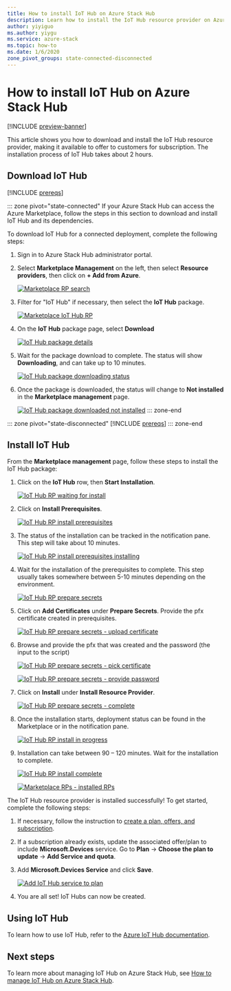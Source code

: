 ```yaml
---
title: How to install IoT Hub on Azure Stack Hub
description: Learn how to install the IoT Hub resource provider on Azure Stack Hub.
author: yiyiguo
ms.author: yiygu
ms.service: azure-stack
ms.topic: how-to
ms.date: 1/6/2020 
zone_pivot_groups: state-connected-disconnected
---
```


# How to install IoT Hub on Azure Stack Hub

[!INCLUDE [preview-banner](../includes/iot-hub-preview.md)]

This article shows you how to download and install the IoT Hub resource provider, making it available to offer to customers for subscription. The installation process of IoT Hub takes about 2 hours.

## Download IoT Hub

[!INCLUDE [prereqs](../includes/resource-provider-va-package-download-common.md)]

<!-- ### Connected Scenario -->
::: zone pivot="state-connected"
If your Azure Stack Hub can access the Azure Marketplace, follow the steps in this section to download and install IoT Hub and its dependencies. 

To download IoT Hub for a connected deployment, complete the following steps:

1. Sign in to Azure Stack Hub administrator portal. 
2. Select **Marketplace Management** on the left, then select **Resource providers**, then click on **+ Add from Azure**.

    [![Marketplace RP search](media/iot-hub-rp-install/marketplace-rp-add-from-azure.png)](media/iot-hub-rp-install/marketplace-rp-add-from-azure.png#lightbox)

3. Filter for "IoT Hub" if necessary, then select the **IoT Hub** package.

    [![Marketplace IoT Hub RP](../operator/media/iot-hub-rp-install/download1.png)](../operator/media/iot-hub-rp-install/download1.png#lightbox)

4. On the **IoT Hub** package page, select **Download**

    [![IoT Hub package details](../operator/media/iot-hub-rp-install/download2.png)](../operator/media/iot-hub-rp-install/download2.png#lightbox)

5. Wait for the package download to complete. The status will show **Downloading**, and can take up to 10 minutes.

    [![IoT Hub package downloading status](../operator/media/iot-hub-rp-install/download3.png)](../operator/media/iot-hub-rp-install/download3.png#lightbox)

6. Once the package is downloaded, the status will change to **Not installed** in the **Marketplace management** page.

    [![IoT Hub package downloaded not installed](../operator/media/iot-hub-rp-install/download4.png)](../operator/media/iot-hub-rp-install/download4.png#lightbox)
::: zone-end

<!-- ### Disconnected or partially connected scenario -->
::: zone pivot="state-disconnected"
[!INCLUDE [prereqs](../includes/resource-provider-va-package-download-disconnected.md)]
::: zone-end

## Install IoT Hub

From the **Marketplace management** page, follow these steps to install the IoT Hub package:

1. Click on the **IoT Hub** row, then **Start Installation**.

    [![IoT Hub RP waiting for install](../operator/media/iot-hub-rp-install/install1.png)](../operator/media/iot-hub-rp-install/install1.png#lightbox)

2. Click on **Install Prerequisites**.

    [![IoT Hub RP install prerequisites](../operator/media/iot-hub-rp-install/install2.png)](../operator/media/iot-hub-rp-install/install2.png#lightbox)

3. The status of the installation can be tracked in the notification pane. This step will take about 10 minutes.

    [![IoT Hub RP install prerequisites installing](../operator/media/iot-hub-rp-install/install3.png)](../operator/media/iot-hub-rp-install/install3.png#lightbox)

4. Wait for the installation of the prerequisites to complete. This step usually takes somewhere between 5-10 minutes depending on the environment.

    [![IoT Hub RP prepare secrets](../operator/media/iot-hub-rp-install/install4.png)](../operator/media/iot-hub-rp-install/install4.png#lightbox)

5. Click on **Add Certificates** under **Prepare Secrets**. Provide the pfx certificate created in prerequisites.

    [![IoT Hub RP prepare secrets - upload certificate](../operator/media/iot-hub-rp-install/install5.png)](../operator/media/iot-hub-rp-install/install5.png#lightbox)

6. Browse and provide the pfx that was created and the password (the input to the script)

    [![IoT Hub RP prepare secrets - pick certificate](../operator/media/iot-hub-rp-install/install6.png)](../operator/media/iot-hub-rp-install/install6.png#lightbox)

    [![IoT Hub RP prepare secrets - provide password](../operator/media/iot-hub-rp-install/install61.png)](../operator/media/iot-hub-rp-install/install61.png#lightbox)

7. Click on **Install** under **Install Resource Provider**.

    [![IoT Hub RP prepare secrets - complete](../operator/media/iot-hub-rp-install/install7.png)](../operator/media/iot-hub-rp-install/install7.png#lightbox)

8. Once the installation starts, deployment status can be found in the Marketplace or in the notification pane.

    [![IoT Hub RP install in progress](../operator/media/iot-hub-rp-install/install8.png)](../operator/media/iot-hub-rp-install/install8.png#lightbox)

9. Installation can take between 90 – 120 minutes. Wait for the installation to complete.

    [![IoT Hub RP install complete](../operator/media/iot-hub-rp-install/install91.png)](../operator/media/iot-hub-rp-install/install91.png#lightbox)

    [![Marketplace RPs - installed RPs](../operator/media/iot-hub-rp-install/install92.png)](../operator/media/iot-hub-rp-install/install92.png#lightbox)

The IoT Hub resource provider is installed successfully! To get started, complete the following steps:

1. If necessary, follow the instruction to [create a plan, offers, and subscription](./service-plan-offer-subscription-overview.md).

2. If a subscription already exists, update the associated offer/plan to include **Microsoft.Devices** service. Go to **Plan** -> **Choose the plan to update** -> **Add Service and quota**.

3. Add **Microsoft.Devices Service** and click **Save**.

    [![Add IoT Hub service to plan](../operator/media/iot-hub-rp-install/pd2.png)](../operator/media/iot-hub-rp-install/pd2.png#lightbox)

4. You are all set! IoT Hubs can now be created.

## Using IoT Hub

To learn how to use IoT Hub, refer to the [Azure IoT Hub documentation](/azure/iot-hub).

## Next steps

To learn more about managing IoT Hub on Azure Stack Hub, see [How to manage IoT Hub on Azure Stack Hub](iot-hub-rp-manage.md).